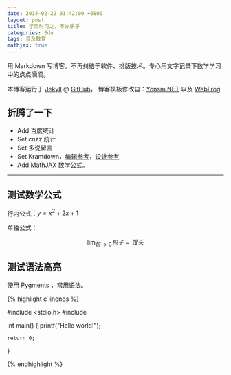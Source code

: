 ```yaml
---
date: 2014-02-22 01:42:00 +0800
layout: post
title: 学而时习之，不亦乐乎
categories: Edu
tags: 普及教育
mathjax: true
---
```


用 Markdown 写博客。不再纠结于软件、排版技术。专心用文字记录下数学学习中的点点滴滴。

本博客运行于 [Jekyll](http://jekyllrb.com) @ [GitHub](http://github.com/ccpaging)，
博客模板修改自：[Yonsm.NET](http://www.yonsm.net) 以及 [WebFrog](http://webfrogs.me/)

## 折腾了一下

* Add 百度统计
* Set cnzz 统计
* Set 多说留言
* Set Kramdown，[编辑参考](http://sourceforge.net/p/karma/wiki/markdown_syntax/)，[设计参考](http://kramdown.gettalong.org/quickref.html)
* Add MathJAX 数学公式。

----

## 测试数学公式

行内公式：$y=x^2+2x+1$

单独公式：

$$\lim_{馅 \rightarrow 0} 包子=馒头 $$

## 测试语法高亮

使用 [Pygments](http://pygments.org/) ，[常用语法](http://pygments.org/docs/lexers/)。

{% highlight c linenos %}

#include <stdio.h>
#include <iostream>

int main()
{
    printf("Hello world!");

    return 0;
}

{% endhighlight %}

